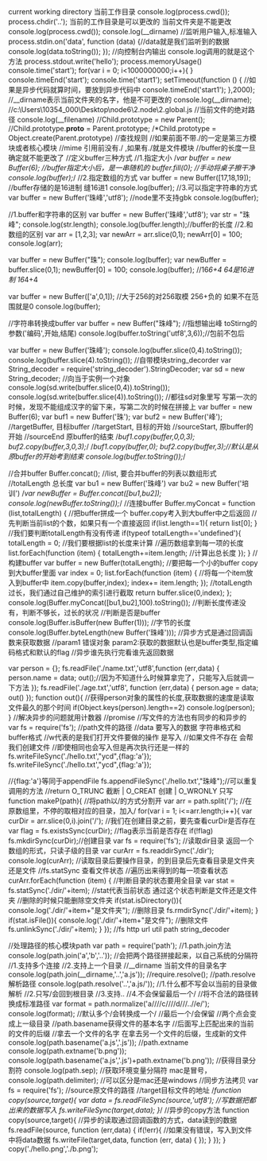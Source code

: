  current working directory 当前工作目录
 console.log(process.cwd());
 process.chdir('..');
 当前的工作目录是可以更改的 当前文件夹是不能更改
  console.log(process.cwd());
  console.log(__dirname)
  //监听用户输入,标准输入
  process.stdin.on('data', function (data) {//data就是我们监听到的数据
      console.log(data.toString());
  });
  //向控制台内输出 console.log调用的就是这个方法
  process.stdout.write('hello');
  process.memoryUsage()
  console.time('start');
  for(var i = 0; i<1000000000;i++){
  }
  console.timeEnd('start');
  console.time('start1');
  setTimeout(function () {
      //如果是异步代码就算时间，要放到异步代码中
      console.timeEnd('start1');
  },2000);
//__dirname表示当前文件夹的名字，他是不可更改的
console.log(__dirname);
//c:\Users\10354_000\Desktop\node6\2.node\2.global.js
//当前文件的绝对路径
console.log(__filename)
//Child.prototype = new Parent();
//Child.prototype.__proto__ = Parent.prototype;
/*Child.prototype = Object.create(Parent.prototype)
//查找规则
//如果前面不带./的一定是第三方模块或者核心模块
//mime 引用前没有./ ,如果有./就是文件模块
//buffer的长度一旦确定就不能更改了
//定义buffer三种方式
//1.指定大小
/*var buffer = new Buffer(6);
//buffer指定大小后，是一串随机的
buffer.fill(0); //手动将桌子擦干净
console.log(buffer);*/
//2.指定数组的方式
var buffer = new Buffer([17,18,19]);
//buffer存储的是16进制 缝16进1
console.log(buffer);
//3.可以指定字符串的方式
var buffer = new Buffer('珠峰','utf8');
//node里不支持gbk
console.log(buffer);

//1.buffer和字符串的区别
var buffer = new Buffer('珠峰','utf8');
var str = "珠峰";
console.log(str.length);
console.log(buffer.length);//buffer的长度
//2.和数组的区别
var arr = [1,2,3];
var newArr = arr.slice(0,1);
newArr[0] = 100;
console.log(arr);

var buffer = new Buffer("珠");
console.log(buffer);
var newBuffer = buffer.slice(0,1);
newBuffer[0] = 100;
console.log(buffer); //16*6+4 64是16进制  16*4+4

var buffer = new Buffer(['a',0,1]);
//大于256的对256取模 256+负的 如果不在范围就是0
console.log(buffer);


//字符串转换成buffer
var buffer = new Buffer("珠峰");
//指想输出峰 toStirng的参数('编码',开始,结尾)
console.log(buffer.toString('utf8',3,6));//包前不包后

var buffer = new Buffer('珠峰');
console.log(buffer.slice(0,4).toString());
console.log(buffer.slice(4).toString());
//自带模块string_decorder
var String_decoder = require('string_decoder').StringDecoder;
var sd = new String_decoder; //向当于实例一个对象
console.log(sd.write(buffer.slice(0,4)).toString());
console.log(sd.write(buffer.slice(4)).toString());
//都往sd对象里写 写第一次的时候，发现不能组成汉字的留下来，写第二次的时候在拼接上
var buffer = new Buffer(6);
var buf1 = new Buffer('珠');
var buf2 = new Buffer('峰');
//targetBuffer, 目标buffer
//targetStart,  目标的开始
//sourceStart,  原buffer的开始
//sourceEnd     原buffer的结束
/*buf1.copy(buffer,0,0,3);
buf2.copy(buffer,3,0,3);*/
/*buf1.copy(buffer,0);
buf2.copy(buffer,3);//默认是从原buffer的开始考到结束
console.log(buffer.toString());*/

//合并buffer Buffer.concat();
//list, 要合并buffer的列表以数组形式
//totalLength 总长度
var bu1 = new Buffer('珠峰')
var bu2 = new Buffer('培训')
/*var newBuffer = Buffer.concat([bu1,bu2]);
console.log(newBuffer.toString());*/
//连接buffer
Buffer.myConcat = function (list,totalLength) {
    //把buffer拼成一个  buffer.copy考入到大buffer中之后返回
    //先判断当前list的个数，如果只有一个直接返回
    if(list.length==1){
        return list[0];
    }
    //我们要判断totalLength有没有传递
    if(typeof totalLength=='undefined'){
        totalLength  = 0;
        //我们要根据list的长度来计算
        //遍历数组拿到每一项的长度
        list.forEach(function (item) {
            totalLength+=item.length;
            //计算出总长度
        });
    }
    //构建buffer
    var buffer = new Buffer(totalLength);
    //要把每一个小的buffer copy到大buffer里面
    var index = 0;
    list.forEach(function (item) {
        //将每一个item放入到buffer中
        item.copy(buffer,index);
        index+= item.length;
    });
    //totalLength过长，我们通过自己维护的索引进行截取
    return buffer.slice(0,index);
};
console.log(Buffer.myConcat([bu1,bu2],100).toString());
//判断长度传递没有，判断不够长，过长的状况
//判断是否是buffer
console.log(Buffer.isBuffer(new Buffer(1)));
//字节的长度
console.log(Buffer.byteLength(new Buffer('珠峰')));
//异步方式是通过回调函数来获取数据
//param1 错误对象 param2:获取的数据默认也是buffer类型,指定编码格式和默认的flag
//异步谁先执行完看谁先返回数据

var person = {};
fs.readFile('./name.txt','utf8',function (err,data) {
    person.name = data;
    out();//因为不知道什么时候算拿完了，只能写入后就调一下方法
});
fs.readFile('./age.txt','utf8', function (err,data) {
    person.age = data;
    out()
});
function out(){
    //获得person对象的属性的长度,获取数据的速度是读取文件最久的那个时间
    if(Object.keys(person).length==2)
    console.log(person);
}
//解决异步的问题就用计数器
//promise
//写文件的方法也有同步的和异步的
var fs  = require('fs');
//path文件的路径
//data 要写入的数据 字符串格式和buffer格式
//w代表的是我们打开文件要做的操作 是写入
//如果文件不存在 会帮我们创建文件
//即使相同也会写入但是再次执行还是一样的
fs.writeFileSync('./hello.txt',"ycd",{flag:'a'});
fs.writeFileSync('./hello.txt',"ycd",{flag:'a'});

//{flag:'a'}等同于appendFile
fs.appendFileSync('./hello.txt',"珠峰");//可以重复调用的方法
//return O_TRUNC 截断 | O_CREAT 创建 | O_WRONLY 只写
function makeP(path){
    //将path以/的方式分割开
    var arr = path.split('/');
    //在原数组里，不停的取相对应的目录，加入/
    for(var i = 1; i<=arr.length;i++){
       var curDir =  arr.slice(0,i).join('/');
        //我们在创建目录之前，要先查看curDir是否存在
       var flag = fs.existsSync(curDir);
        //flag表示当前是否存在
        if(!flag)
        fs.mkdirSync(curDir);//创建目录
 var fs = require('fs');
 //读取dir目录 返回一个数组的形式，只读子级的目录
 var curArr = fs.readdirSync('./dir');
 console.log(curArr);
 //读取目录后要操作目录，的到目录后先查看目录是文件夹还是文件
 //fs.statSync 查看文件状态
 //遍历出来得到的每一项查看状态
 curArr.forEach(function (item) {
     //判断目录的状态要用全目录
     var stat = fs.statSync('./dir/'+item);
     //stat代表当前状态 通过这个状态判断是文件还是文件夹
     //删除的时候只能删除空文件夹
     if(stat.isDirectory()){
         console.log('./dir/'+item+"是文件夹");
         //删除目录
         fs.rmdirSync('./dir/'+item);
     }
     if(stat.isFile()){
         console.log('./dir/'+item+"是文件");
         //删除文件
         fs.unlinkSync('./dir/'+item);
     }
 });
 //fs http url util path string_decoder
 
 //处理路径的核心模块path
 var path = require('path');
 //1.path.join方法
 console.log(path.join('a','b','..'));
 //会把两个路径拼接起来，以自己系统的分隔符
 //1.支持多个连接
 //2.支持上一个目录
 //__dirname 当前文件的目录名字
 console.log(path.join(__dirname,'..','a.js'));
 //require.resolve();
 //path.resolve解析路径
 console.log(path.resolve('..','a.js/'));
 //1.什么都不写会以当前的目录做解析
 //2.只写/会回到根目录
 //3.支持..
 //4.不会保留最后一个/
 //将不合法的路径转换成标准路径
 var format = path.normalize('a////c////d///..//e/');
 console.log(format);
 //默认多个/会转换成一个/
 //最后一个/会保留
 //两个点会变成上一级目录
 //path.basename获得文件的基本名字
 //后面写上匹配出来的当前的文件的后缀
 //拿去一个文件的名字 在拿去另一个文件的后缀，生成新的文件
 console.log(path.basename('a.js','.js'));
 //path.extname
 console.log(path.extname('b.png'));
 console.log(path.basename('a.js','.js')+path.extname('b.png'));
 //获得目录分割符
 console.log(path.sep);
 //获取环境变量分隔符 mac是冒号，
 console.log(path.delimiter); //可以区分是mac还是windows
 //同步方法拷贝
 var fs = require('fs');
 //source原文件的路径
 //target目标文件的地址
 /*function copy(source,target){
     var data = fs.readFileSync(source,'utf8');
     //写数据把都出来的数据写入
     fs.writeFileSync(target,data);
 }*/
 //异步的copy方法
 function copy(source,target){
     //异步的读取通过回调函数的方式，data读到的数据
     fs.readFile(source, function (err,data) {
         if(!err){
             //如果没有错误，写入到文件中将data数据
             fs.writeFile(target,data, function (err, data) {
             });
         }
     });
 }
 copy('./hello.png','./b.png'); 


